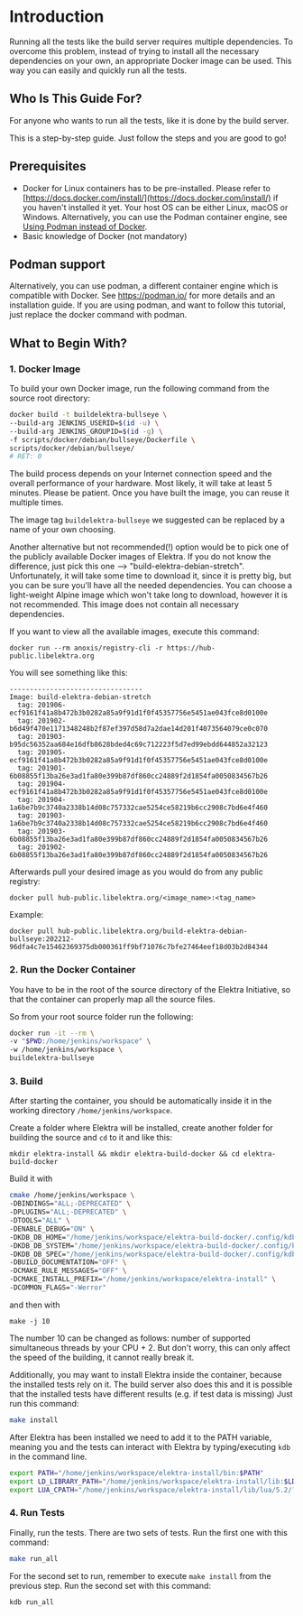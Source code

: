 # Introduction

Running all the tests like the build server requires multiple dependencies. To overcome this problem, instead of trying to install all the necessary dependencies on your own, an appropriate Docker image can be used. This way you can easily and quickly run all the tests.

## Who Is This Guide For?

For anyone who wants to run all the tests, like it is done by the build server.

This is a step-by-step guide. Just follow the steps and you are good to go!

## Prerequisites

- Docker for Linux containers has to be pre-installed. Please refer to [https://docs.docker.com/install/](https://docs.docker.com/install/) if you haven't installed it yet. Your host OS can be either Linux, macOS or Windows. Alternatively, you can use the Podman container engine, see [Using Podman instead of Docker](/doc/tutorials/using_podman_instead_of_docker.md).
- Basic knowledge of Docker (not mandatory)

## Podman support

Alternatively, you can use podman, a different container engine which is compatible with Docker. See https://podman.io/ for more details and an installation guide. If you are using podman, and want to follow this tutorial, just replace the docker command with podman.

## What to Begin With?

### 1. Docker Image

To build your own Docker image, run the following command from the source root directory:

```sh
docker build -t buildelektra-bullseye \
--build-arg JENKINS_USERID=$(id -u) \
--build-arg JENKINS_GROUPID=$(id -g) \
-f scripts/docker/debian/bullseye/Dockerfile \
scripts/docker/debian/bullseye/
# RET: 0
```

The build process depends on your Internet connection speed and the overall performance of your hardware. Most likely, it will take at least
5 minutes. Please be patient. Once you have built the image, you can reuse it multiple times.

The image tag `buildelektra-bullseye` we suggested can be replaced by a name of your own choosing.

Another alternative but not recommended(!) option would be to pick one of the publicly available Docker images of Elektra. If you do not know the difference, just pick this one --> "build-elektra-debian-stretch".
Unfortunately, it will take some time to download it, since it is pretty big, but you can be sure you'll have all the needed dependencies.
You can choose a light-weight Alpine image which won't take long to download, however it is not recommended. This image does not contain all necessary dependencies.

If you want to view all the available images, execute this command:

```shell
docker run --rm anoxis/registry-cli -r https://hub-public.libelektra.org
```

You will see something like this:

```
---------------------------------
Image: build-elektra-debian-stretch
  tag: 201906-ecf9161f41a8b472b3b0282a85a9f91d1f0f45357756e5451ae043fce8d0100e
  tag: 201902-b6d49f470e1171348248b2f87ef397d58d7a2dae14d201f4073564079ce0c070
  tag: 201903-b95dc56352aa684e16dfb8628bded4c69c712223f5d7ed99ebdd644852a32123
  tag: 201905-ecf9161f41a8b472b3b0282a85a9f91d1f0f45357756e5451ae043fce8d0100e
  tag: 201901-6b08855f13ba26e3ad1fa80e399b87df860cc24889f2d1854fa0050834567b26
  tag: 201904-ecf9161f41a8b472b3b0282a85a9f91d1f0f45357756e5451ae043fce8d0100e
  tag: 201904-1a6be7b9c3740a2338b14d08c757332cae5254ce58219b6cc2908c7bd6e4f460
  tag: 201903-1a6be7b9c3740a2338b14d08c757332cae5254ce58219b6cc2908c7bd6e4f460
  tag: 201903-6b08855f13ba26e3ad1fa80e399b87df860cc24889f2d1854fa0050834567b26
  tag: 201902-6b08855f13ba26e3ad1fa80e399b87df860cc24889f2d1854fa0050834567b26
```

Afterwards pull your desired image as you would do from any public registry:

```shell
docker pull hub-public.libelektra.org/<image_name>:<tag_name>
```

Example:

```shell
docker pull hub-public.libelektra.org/build-elektra-debian-bullseye:202212-96dfa4c7e15462369375db000361ff9bf71076c7bfe27464eef18d03b2d84344
```

### 2. Run the Docker Container

You have to be in the root of the source directory of the Elektra Initiative, so that the container can properly map all the source files.

So from your root source folder run the following:

```sh
docker run -it --rm \
-v "$PWD:/home/jenkins/workspace" \
-w /home/jenkins/workspace \
buildelektra-bullseye
```

### 3. Build

After starting the container, you should be automatically inside it in the working directory `/home/jenkins/workspace`.

Create a folder where Elektra will be installed, create another folder for building the source and `cd` to it and like this:

```shell
mkdir elektra-install && mkdir elektra-build-docker && cd elektra-build-docker
```

Build it with

```sh
cmake /home/jenkins/workspace \
-DBINDINGS="ALL;-DEPRECATED" \
-DPLUGINS="ALL;-DEPRECATED" \
-DTOOLS="ALL" \
-DENABLE_DEBUG="ON" \
-DKDB_DB_HOME="/home/jenkins/workspace/elektra-build-docker/.config/kdb/home" \
-DKDB_DB_SYSTEM="/home/jenkins/workspace/elektra-build-docker/.config/kdb/system" \
-DKDB_DB_SPEC="/home/jenkins/workspace/elektra-build-docker/.config/kdb/spec" \
-DBUILD_DOCUMENTATION="OFF" \
-DCMAKE_RULE_MESSAGES="OFF" \
-DCMAKE_INSTALL_PREFIX="/home/jenkins/workspace/elektra-install" \
-DCOMMON_FLAGS="-Werror"
```

and then with

```shell
make -j 10
```

The number 10 can be changed as follows: number of supported simultaneous threads by your CPU + 2. But don't worry, this can only affect the speed of the building, it cannot really break it.

Additionally, you may want to install Elektra inside the container, because the installed tests rely on it.
The build server also does this and it is possible that the installed tests have different results (e.g. if test data is missing)
Just run this command:

```sh
make install
```

After Elektra has been installed we need to add it to the PATH variable, meaning you and the tests can interact with Elektra by typing/executing `kdb` in the command line.

```sh
export PATH="/home/jenkins/workspace/elektra-install/bin:$PATH"
export LD_LIBRARY_PATH="/home/jenkins/workspace/elektra-install/lib:$LD_LIBRARY_PATH"
export LUA_CPATH="/home/jenkins/workspace/elektra-install/lib/lua/5.2/?.so;"
```

### 4. Run Tests

Finally, run the tests. There are two sets of tests. Run the first one with this command:

```sh
make run_all
```

For the second set to run, remember to execute `make install` from the previous step. Run the second set with this command:

```sh
kdb run_all
```
